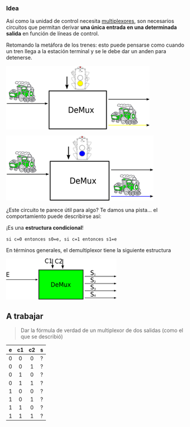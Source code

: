 ### Idea

Así como la unidad de control necesita [multiplexores](http://orga-unq.mumuki.io/exercises/2175-bajo-nivel-logica-digital-diseno-multiplexador-de-1-bit), son necesarios circuitos que permitan derivar **una única entrada en una determinada salida** en función de líneas de control. 

Retomando la metáfora de los trenes: esto puede pensarse como cuando un tren llega a la estación terminal y se le debe dar un anden para detenerse.

![demux amarillo](https://github.com/Orga-UNQ/mumuki-guia-bajo-nivel-logica-digital/blob/master/assets/demux-tren-amarillo.png?raw=true "Tren derivado al andén amarillo")


![demux azul](https://github.com/Orga-UNQ/mumuki-guia-bajo-nivel-logica-digital/blob/master/assets/demux-tren-azul.png?raw=true "Tren derivado al andén amarillo")



¿Este circuito te parece útil para algo? Te damos una pista... el comportamiento puede describirse así:



¡Es una **estructura condicional**!


```
si c=0 entonces s0=e, si c=1 entonces s1=e
```

En términos generales, el demultiplexor tiene la siguiente estructura


![caja negra demux](https://github.com/Orga-UNQ/mumuki-guia-bajo-nivel-logica-digital/blob/master/assets/demux.png?raw=true "Demultiplexor")



## A trabajar
> Dar la fórmula de verdad de un multiplexor de dos salidas (como el que se describió)

| e  |  c1 | c2 | s 
|:---:|:---:|:---:|:---:|
|0|0    |  0  | ?|
|0|0    |  1  | ?|
|0|1    |  0  | ?|
|0|1    |  1  | ?|
|1|0    |  0  | ?|
|1|0    |  1  | ?|
|1|1    |  0  | ?|
|1|1    |  1  | ?|
